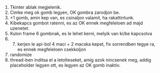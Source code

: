 1. Tkinter ablak megjelenik.
2. Cimke meg ok gomb legyen, OK gombra zarodjon be. 
3. +1 gomb, amin kep van, es csinaljon valamit, ha rakattintunk.
4. Kibekapcs gombot ratenni, es az OK ennek megfeleloen ad majd uzenetet.
5. Kulon frame 6 gombnak, es le lehet kerni, melyik van ki/be kapcsolva
6. 7. kerjen le api-bol 4 maci + 2 macska kepet, fix sorrendben tegye ra, es ennek megfeleloen csekkoljon
8. randomize
9. thread-ben inditsa el a letolteseket, amig azok nincsenek meg, addig placeholder legyen ott, es legyen az OK gomb inaktiv.



